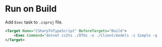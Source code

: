 # Run on Build

Add `Exec` task to `.csproj` file.

```xml
<Target Name="CSharpToTypeScript" BeforeTargets="Build">
    <Exec Command="dotnet cs2ts ./DTOs -o ./Client/models -i Simple -q Single -c" />
</Target>
```